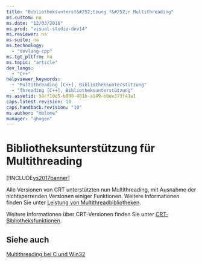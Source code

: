 ```yaml
---
title: "Bibliotheksunterst&#252;tzung f&#252;r Multithreading"
ms.custom: na
ms.date: "12/03/2016"
ms.prod: "visual-studio-dev14"
ms.reviewer: na
ms.suite: na
ms.technology: 
  - "devlang-cpp"
ms.tgt_pltfrm: na
ms.topic: "article"
dev_langs: 
  - "C++"
helpviewer_keywords: 
  - "Multithreading [C++], Bibliotheksunterstützung"
  - "Threading [C++], Bibliotheksunterstützung"
ms.assetid: 54cf10d5-b800-481b-a149-b0ee373f41a1
caps.latest.revision: 10
caps.handback.revision: "10"
ms.author: "mblome"
manager: "ghogen"
---
```

# Bibliotheksunterst&#252;tzung f&#252;r Multithreading
[!INCLUDE[vs2017banner](../../assembler/inline/includes/vs2017banner.md)]

Alle Versionen von CRT unterstützten nun Multithreading, mit Ausnahme der nichtsperrenden Versionen einiger Funktionen.  Weitere Informationen finden Sie unter [Leistung von Multithreadbibliotheken](../../c-runtime-library/multithreaded-libraries-performance.md).  
  
 Weitere Informationen über CRT\-Versionen finden Sie unter [CRT\-Bibliotheksfunktionen](../../c-runtime-library/crt-library-features.md).  
  
## Siehe auch  
 [Multithreading bei C und Win32](../../parallel/multithreading-with-c-and-win32.md)